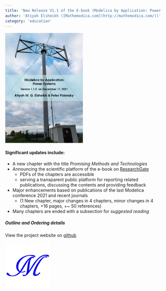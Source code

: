 ```yaml
---
title: 'New Release V1.1 of the E-book (Modelica by Application: Power Systems)'
author: 'Atiyah Elsheikh ([Mathemodica.com](http://mathemodica.com/))'
category: 'education'
---
```

<img src="mathemodica-MPSCover1.1.0.png" width="250">

#### Significant updates include:

* A new chapter with the title *Promising Methods and Technologies*
* Announcing the scientific platform of the e-book on [ResearchGate](https://www.researchgate.net/project/Book-Modelica-By-Application-Power-Systems) 
    * PDFs of the chapters are accessible 
    * serving a transparent public platform for reporting related publications, discussing the contents and providing feedback
* Major enhancements based on publications of the last Modelica conference 2021 and recent journals 
    * (1 New chapter, major changes in 4 chapters, minor changes in 4 chapters, +16 pages, +~ 50 references)
* Many chapters are ended with a subsection for *suggested reading*   

#####  Outline and Ordering details 

View the project website on [github](https://github.com/Mathemodica/ModelicaPowerSystemBook/)

![Mathemodica logo](Mathemodica-logo-50.png)
